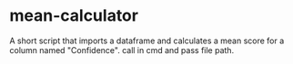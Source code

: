 # mean-calculator
A short script that imports a dataframe and calculates a mean score for a column named "Confidence".
call in cmd and pass file path.
